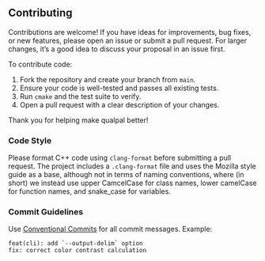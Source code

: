 ## Contributing

Contributions are welcome! If you have ideas for improvements, bug fixes, or
new features, please open an issue or submit a pull request. For larger
changes, it’s a good idea to discuss your proposal in an issue first.

To contribute code:

1. Fork the repository and create your branch from `main`.
2. Ensure your code is well-tested and passes all existing tests.
3. Run `cmake` and the test suite to verify.
4. Open a pull request with a clear description of your changes.

Thank you for helping make qualpal better!

### Code Style

Please format C++ code using `clang-format` before
submitting a pull request. The project includes a `.clang-format` file
and uses the Mozilla style guide as a base, although
not in terms of naming conventions, where (in short)
we instead use upper CamcelCase for class names,
lower camelCase for function names, and snake_case for variables.

### Commit Guidelines

Use [Conventional Commits](https://www.conventionalcommits.org/) for all commit messages.
Example:

```
feat(cli): add `--output-delim` option
fix: correct color contrast calculation
```
